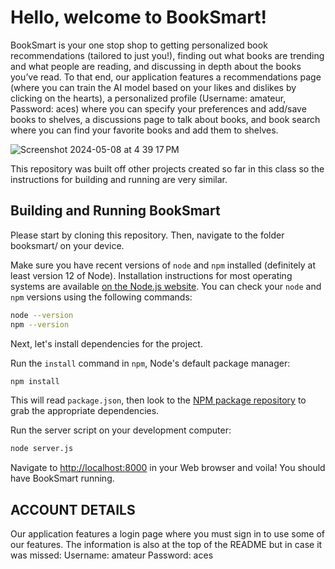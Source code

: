 # Hello, welcome to BookSmart!

BookSmart is your one stop shop to getting personalized book recommendations (tailored to just you!), finding out what books are trending and what people are reading, and discussing in depth about the books you’ve read. To that end, our application features a recommendations page (where you can train the AI model based on your likes and dislikes by clicking on the hearts), a personalized profile (Username: amateur, Password: aces) where you can specify your preferences and add/save books to shelves, a discussions page to talk about books, and book search where you can find your favorite books and add them to shelves. 

![Screenshot 2024-05-08 at 4 39 17 PM](https://github.com/emilyeholmes/booksmart/assets/41202975/b2ac54f9-3f8d-41dd-9896-7f8411b2a4ee)

This repository was built off other projects created so far in this class so the instructions for building and running are very similar. 

## Building and Running BookSmart
Please start by cloning this repository. Then, navigate to the folder booksmart/ on your device.

Make sure you have recent versions of `node` and `npm` installed (definitely at least version 12 of Node).
Installation instructions for most operating systems are available [on the Node.js website](https://nodejs.org/en/download).
You can check your `node` and `npm` versions using the following commands:

```bash
node --version
npm --version
```

Next, let's install dependencies for the project. 

Run the `install` command in `npm`, Node's default package manager:

```bash
npm install
```

This will read `package.json`, then look to the [NPM package repository](https://www.npmjs.com/) to grab the appropriate dependencies.

Run the server script on your development computer:

```bash
node server.js
```

Navigate to [http://localhost:8000](http://localhost:8000) in your Web browser and voila! You should have BookSmart running.

## ACCOUNT DETAILS
Our application features a login page where you must sign in to use some of our features. The information is also at the top of the README but in case it was missed:
Username: amateur
Password: aces
